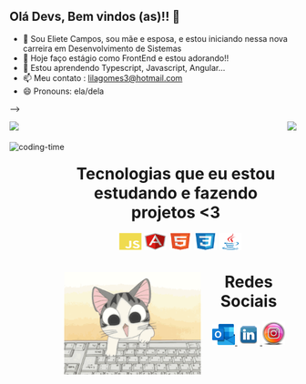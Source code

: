 ## Olá Devs, Bem vindos (as)!! 👋

- 💬 Sou Eliete Campos, sou mãe e esposa, e estou iniciando nessa nova carreira em Desenvolvimento de Sistemas
- 🔭 Hoje faço estágio como FrontEnd e estou adorando!!
- 🌱 Estou aprendendo Typescript, Javascript, Angular...
- 📫 Meu contato : lilagomes3@hotmail.com
- 😄 Pronouns: ela/dela

-->
<div>
    <img height="180em" src="https://github-readme-stats.vercel.app/api?username=ElieteCampos&show_icons=true&theme=radical"/>
  <img align="right" height="180em" src="https://github-readme-stats.vercel.app/api/top-langs/?username=ElieteCampos&layout=compact&langs_count=16&theme=radical"/>
</div>

<div  align="center"> 
  <div style="display: inline_block"><br>
    <img align="left" height="250" alt="coding-time" src="code.gif">
    <h1 align="center">Tecnologias que eu estou estudando e fazendo projetos <3</h1>
    <img align="center" height="30" width="40" alt="js-icon"  src="https://raw.githubusercontent.com/devicons/devicon/master/icons/javascript/javascript-plain.svg">
    <img align="center" height="30" width="40" alt="react-icon" src="https://raw.githubusercontent.com/devicons/devicon/master/icons/angularjs/angularjs-original.svg">
    <img align="center" height="30" width="40" alt="html-icon" src="https://raw.githubusercontent.com/devicons/devicon/master/icons/html5/html5-original.svg">
    <img align="center" height="30" width="40" alt="css-icon" src="https://raw.githubusercontent.com/devicons/devicon/master/icons/css3/css3-original.svg">
    <img align="center" height="30" width="40" alt="java-icon" src="https://raw.githubusercontent.com/devicons/devicon/master/icons/java/java-original.svg">
    </div>
<div>
    <img align="left" height="180em" alt="coding-time" src="cut.gif">
   <h1 align="center">Redes Sociais</h1>
    <a href = "mailto: lilagomes3@hotmail.com">
      <img width="40" src="hotmail.png">
    </a>
    <a href = "https://www.linkedin.com/in/eliete-campos/">
      <img width="40" src="linkeind.png">
    </a>
        <a href = "https://www.instagram.com/elietecamposdev/">
      <img width="40" src="instagram.png">
    </a>
</div>
  

